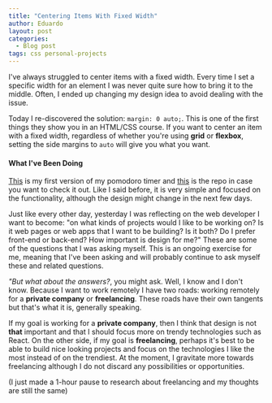 ```yaml
---
title: "Centering Items With Fixed Width"
author: Eduardo
layout: post
categories:
  - Blog post
tags: css personal-projects
---
```

I've always struggled to center items with a fixed width. Every time I set a specific width for an element I was never quite sure how to bring it to the middle. Often, I ended up changing my design idea to avoid dealing with the issue.

Today I re-discovered the solution: `margin: 0 auto;`. This is one of the first things they show you in an HTML/CSS course. If you want to center an item with a fixed width, regardless of whether you're using **grid** or **flexbox**, setting the side margins to `auto` will give you what you want.

#### What I've Been Doing
[This](https://eduardoltorres.github.io/pomodoro/) is my first version of my pomodoro timer and [this](https://github.com/eduardoltorres/pomodoro) is the repo in case you want to check it out. Like I said before, it is very simple and focused on the functionality, although the design might change in the next few days.

Just like every other day, yesterday I was reflecting on the web developer I want to become: "on what kinds of projects would I like to be working on? Is it web pages or web apps that I want to be building? Is it both? Do I prefer front-end or back-end? How important is design for me?" These are some of the questions that I was asking myself. This is an ongoing exercise for me, meaning that I've been asking and will probably continue to ask myself these and related questions.

*"But what about the answers?*, you might ask. Well, I know and I don't know. Because I want to work remotely I have two roads: working remotely for a **private company** or **freelancing**. These roads have their own tangents but that's what it is, generally speaking.

If my goal is working for a **private company**, then I think that design is not **that** important and that I should focus more on trendy technologies such as React. On the other side, if my goal is **freelancing**, perhaps it's best to be able to build nice looking projects and focus on the technologies I like the most instead of on the trendiest. At the moment, I gravitate more towards freelancing although I do not discard any possibilities or opportunities.

(I just made a 1-hour pause to research about freelancing and my thoughts are still the same)